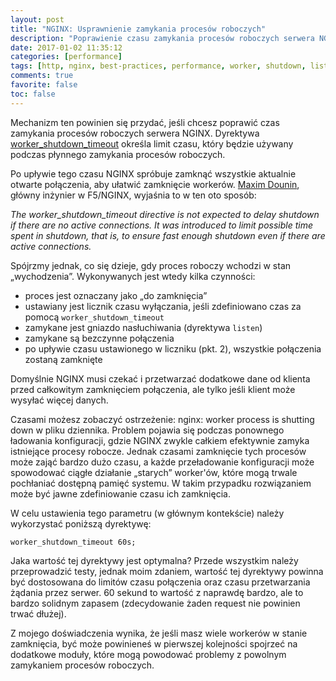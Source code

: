 ```yaml
---
layout: post
title: "NGINX: Usprawnienie zamykania procesów roboczych"
description: "Poprawienie czasu zamykania procesów roboczych serwera NGINX."
date: 2017-01-02 11:35:12
categories: [performance]
tags: [http, nginx, best-practices, performance, worker, shutdown, listen]
comments: true
favorite: false
toc: false
---
```


Mechanizm ten powinien się przydać, jeśli chcesz poprawić czas zamykania procesów roboczych serwera NGINX. Dyrektywa [worker_shutdown_timeout](http://nginx.org/en/docs/ngx_core_module.html#worker_shutdown_timeout) określa limit czasu, który będzie używany podczas płynnego zamykania procesów roboczych.

Po upływie tego czasu NGINX spróbuje zamknąć wszystkie aktualnie otwarte połączenia, aby ułatwić zamknięcie workerów. [Maxim Dounin](https://mdounin.ru/), główny inżynier w F5/NGINX, wyjaśnia to w ten oto sposób:

<p class="ext">
  <em>
    The worker_shutdown_timeout directive is not expected to delay shutdown if there are no active connections. It was introduced to limit possible time spent in shutdown, that is, to ensure fast enough shutdown even if there are active connections.
  </em>
</p>

Spójrzmy jednak, co się dzieje, gdy proces roboczy wchodzi w stan „wychodzenia”. Wykonywanych jest wtedy kilka czynności:

- proces jest oznaczany jako „do zamknięcia”
- ustawiany jest licznik czasu wyłączania, jeśli zdefiniowano czas za pomocą `worker_shutdown_timeout`
- zamykane jest gniazdo nasłuchiwania (dyrektywa `listen`)
- zamykane są bezczynne połączenia
- po upływie czasu ustawionego w liczniku (pkt. 2), wszystkie połączenia zostaną zamknięte

Domyślnie NGINX musi czekać i przetwarzać dodatkowe dane od klienta przed całkowitym zamknięciem połączenia, ale tylko jeśli klient może wysyłać więcej danych.

Czasami możesz zobaczyć ostrzeżenie: <span class="h-b">nginx: worker process is shutting down</span> w pliku dziennika. Problem pojawia się podczas ponownego ładowania konfiguracji, gdzie NGINX zwykle całkiem efektywnie zamyka istniejące procesy robocze. Jednak czasami zamknięcie tych procesów może zająć bardzo dużo czasu, a każde przeładowanie konfiguracji może spowodować ciągłe działanie „starych” worker'ów, które mogą trwale pochłaniać dostępną pamięć systemu. W takim przypadku rozwiązaniem może być jawne zdefiniowanie czasu ich zamknięcia.

W celu ustawienia tego parametru (w głównym kontekście) należy wykorzystać poniższą dyrektywę:

```nginx
worker_shutdown_timeout 60s;
```

Jaka wartość tej dyrektywy jest optymalna? Przede wszystkim należy przeprowadzić testy, jednak moim zdaniem, wartość tej dyrektywy powinna być dostosowana do limitów czasu połączenia oraz czasu przetwarzania żądania przez serwer. 60 sekund to wartość z naprawdę bardzo, ale to bardzo solidnym zapasem (zdecydowanie żaden request nie powinien trwać dłużej).

Z mojego doświadczenia wynika, że ​​jeśli masz wiele workerów w stanie zamknięcia, być może powinieneś w pierwszej kolejności spojrzeć na dodatkowe moduły, które mogą powodować problemy z powolnym zamykaniem procesów roboczych.
